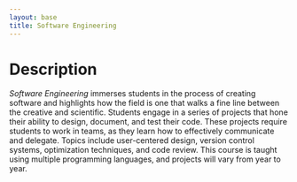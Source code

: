 ```yaml
---
layout: base
title: Software Engineering
---
```

# Description
_Software Engineering_ immerses students in the process of creating software and highlights how the field is one that walks a fine line between the creative and scientific. Students engage in a series of projects that hone their ability to design, document, and test their code. These projects require students to work in teams, as they learn how to effectively communicate and delegate. Topics include user-centered design, version control systems, optimization techniques, and code review. This course is taught using multiple programming languages, and projects will vary from year to year.
